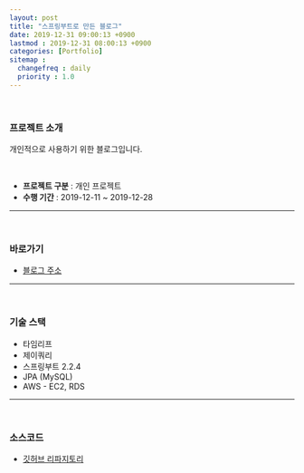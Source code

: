 ```yaml
---
layout: post
title: "스프링부트로 만든 블로그"
date: 2019-12-31 09:00:13 +0900
lastmod : 2019-12-31 08:00:13 +0900
categories: [Portfolio]
sitemap :
  changefreq : daily
  priority : 1.0
---
```


<br>

### 프로젝트 소개

개인적으로 사용하기 위한 블로그입니다.

<br>

- **프로젝트 구분** : 개인 프로젝트
- **수행 기간** : 2019-12-11 ~ 2019-12-28

---

<br>

### 바로가기

- [블로그 주소](http://jhblog.net)

---

<br>

### 기술 스택

- 타임리프
- 제이쿼리
- 스프링부트 2.2.4
- JPA (MySQL)
- AWS - EC2, RDS

---

<br>

### 소스코드

- [깃허브 리파지토리](https://github.com/codemakim/springblog)

